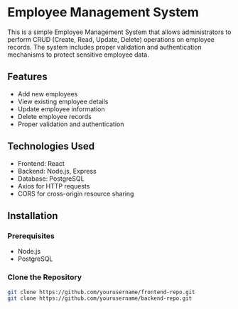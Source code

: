 # Employee Management System

This is a simple Employee Management System that allows administrators to perform CRUD (Create, Read, Update, Delete) operations on employee records. The system includes proper validation and authentication mechanisms to protect sensitive employee data.

## Features
- Add new employees
- View existing employee details
- Update employee information
- Delete employee records
- Proper validation and authentication

## Technologies Used
- Frontend: React
- Backend: Node.js, Express
- Database: PostgreSQL
- Axios for HTTP requests
- CORS for cross-origin resource sharing

## Installation
### Prerequisites
- Node.js
- PostgreSQL

### Clone the Repository
```bash
git clone https://github.com/yourusername/frontend-repo.git
git clone https://github.com/yourusername/backend-repo.git
